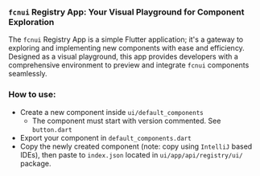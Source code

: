 ### `fcnui` Registry App: Your Visual Playground for Component Exploration

The `fcnui` Registry App is a simple Flutter application; it's a gateway to exploring and implementing new components with ease and efficiency. Designed as a visual playground, this app provides developers with a comprehensive environment to preview and integrate `fcnui` components seamlessly.

### How to use:
- Create a new component inside `ui/default_components`
  - The component must start with version commented. See `button.dart`
- Export your component in `default_components.dart`
- Copy the newly created component (note: copy using `IntelliJ` based IDEs), then paste to `index.json` located in `ui/app/api/registry/ui/` package.